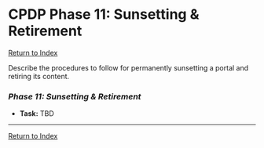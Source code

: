 # CPDP Phase 11: Sunsetting & Retirement

[Return to Index](../index.md)

Describe the procedures to follow for permanently sunsetting a portal and retiring its content.

### _Phase 11: Sunsetting & Retirement_

- **Task:** TBD

---

[Return to Index](../index.md)
